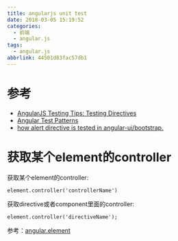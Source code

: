 ```yaml
---
title: angularjs unit test
date: 2018-03-05 15:19:52
categories:
  - 前端
  - angular.js
tags:
  - angular.js
abbrlink: 44501d83fac57db1
---
```


# 参考

* [AngularJS Testing Tips: Testing Directives](https://www.sitepoint.com/angular-testing-tips-testing-directives/)
* [Angular Test Patterns](https://github.com/daniellmb/angular-test-patterns)
* [how alert directive is tested in angular-ui/bootstrap.](https://github.com/angular-ui/bootstrap/blob/master/src/alert/test/alert.spec.js)

# 获取某个element的controller

获取某个element的controller:
```
element.controller('controllerName')
```

获取directive或者component里面的controller:
```
element.controller('directiveName');
```

参考：[angular.element](https://docs.angularjs.org/api/ng/function/angular.element)
